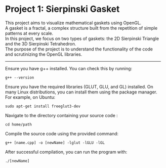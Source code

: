 # Project 1: Sierpinski Gasket

  This project aims to visualize mathematical gaskets using OpenGL. <br> A gasket is a fractal, a complex structure built from the repetition of simple patterns at every scale. <br> In this project, we focus on two types of gaskets: the 2D Sierpinski Triangle and the 3D Sierpinski Tetrahedron. <br> The purpose of the project is to understand the functionality of the code and scrutinizing the OpenGL libraries. 

---
Ensure you have g++ installed. You can check this by running:
```
g++ --version
```
Ensure you have the required libraries (GLUT, GLU, and GL) installed. On many Linux distributions, you can install them using the package manager. <br>
For example, on Ubuntu:
```
sudo apt-get install freeglut3-dev
```
Navigate to the directory containing your source code :
```
cd home/path
```
Compile the source code using the provided command:
```
g++ [name.cpp] -o [newName] -lglut -lGLU -lGL
```
After successful compilation, you can run the program with:
```
./[newName]
```
